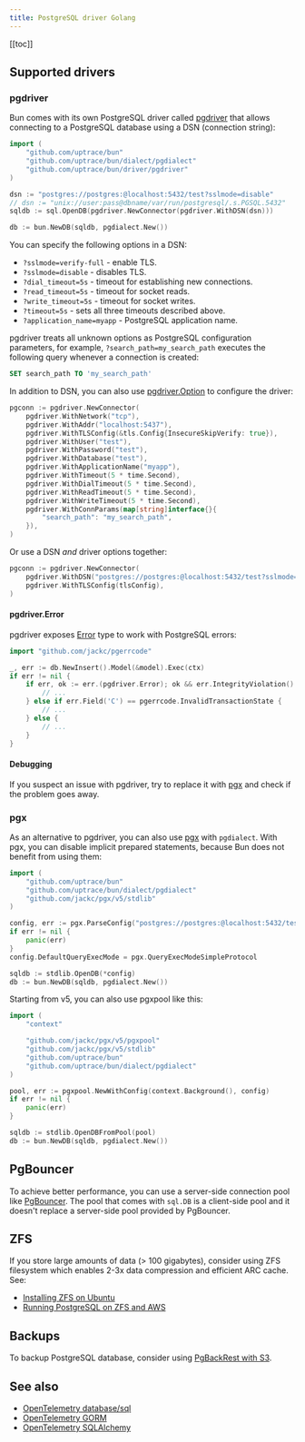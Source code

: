 ```yaml
---
title: PostgreSQL driver Golang
---
```


<CoverImage title="Supported PostgreSQL drivers" />

[[toc]]

## Supported drivers

### pgdriver

Bun comes with its own PostgreSQL driver called [pgdriver](https://github.com/uptrace/bun/tree/master/driver/pgdriver) that allows connecting to a PostgreSQL database using a DSN (connection string):

```go
import (
	"github.com/uptrace/bun"
	"github.com/uptrace/bun/dialect/pgdialect"
	"github.com/uptrace/bun/driver/pgdriver"
)

dsn := "postgres://postgres:@localhost:5432/test?sslmode=disable"
// dsn := "unix://user:pass@dbname/var/run/postgresql/.s.PGSQL.5432"
sqldb := sql.OpenDB(pgdriver.NewConnector(pgdriver.WithDSN(dsn)))

db := bun.NewDB(sqldb, pgdialect.New())
```

You can specify the following options in a DSN:

- `?sslmode=verify-full` - enable TLS.
- `?sslmode=disable` - disables TLS.
- `?dial_timeout=5s` - timeout for establishing new connections.
- `?read_timeout=5s` - timeout for socket reads.
- `?write_timeout=5s` - timeout for socket writes.
- `?timeout=5s` - sets all three timeouts described above.
- `?application_name=myapp` - PostgreSQL application name.

pgdriver treats all unknown options as PostgreSQL configuration parameters, for example, `?search_path=my_search_path` executes the following query whenever a connection is created:

```sql
SET search_path TO 'my_search_path'
```

In addition to DSN, you can also use [pgdriver.Option](https://pkg.go.dev/github.com/uptrace/bun/driver/pgdriver#Option) to configure the driver:

```go
pgconn := pgdriver.NewConnector(
	pgdriver.WithNetwork("tcp"),
	pgdriver.WithAddr("localhost:5437"),
	pgdriver.WithTLSConfig(&tls.Config{InsecureSkipVerify: true}),
	pgdriver.WithUser("test"),
	pgdriver.WithPassword("test"),
	pgdriver.WithDatabase("test"),
	pgdriver.WithApplicationName("myapp"),
	pgdriver.WithTimeout(5 * time.Second),
	pgdriver.WithDialTimeout(5 * time.Second),
	pgdriver.WithReadTimeout(5 * time.Second),
	pgdriver.WithWriteTimeout(5 * time.Second),
	pgdriver.WithConnParams(map[string]interface{}{
		"search_path": "my_search_path",
	}),
)
```

Or use a DSN _and_ driver options together:

```go
pgconn := pgdriver.NewConnector(
    pgdriver.WithDSN("postgres://postgres:@localhost:5432/test?sslmode=verify-full"),
    pgdriver.WithTLSConfig(tlsConfig),
)
```

#### pgdriver.Error

pgdriver exposes [Error](https://pkg.go.dev/github.com/uptrace/bun/driver/pgdriver#Error) type to work with PostgreSQL errors:

```go
import "github.com/jackc/pgerrcode"

_, err := db.NewInsert().Model(&model).Exec(ctx)
if err != nil {
    if err, ok := err.(pgdriver.Error); ok && err.IntegrityViolation() {
        // ...
    } else if err.Field('C') == pgerrcode.InvalidTransactionState {
        // ...
    } else {
        // ...
    }
}
```

#### Debugging

If you suspect an issue with pgdriver, try to replace it with [pgx](#pgx) and check if the problem goes away.

### pgx

As an alternative to pgdriver, you can also use [pgx](https://github.com/jackc/pgx) with `pgdialect`. With pgx, you can disable implicit prepared statements, because Bun does not benefit from using them:

```go
import (
	"github.com/uptrace/bun"
	"github.com/uptrace/bun/dialect/pgdialect"
	"github.com/jackc/pgx/v5/stdlib"
)

config, err := pgx.ParseConfig("postgres://postgres:@localhost:5432/test?sslmode=disable")
if err != nil {
	panic(err)
}
config.DefaultQueryExecMode = pgx.QueryExecModeSimpleProtocol

sqldb := stdlib.OpenDB(*config)
db := bun.NewDB(sqldb, pgdialect.New())
```

Starting from v5, you can also use pgxpool like this:

```go
import (
	"context"

	"github.com/jackc/pgx/v5/pgxpool"
	"github.com/jackc/pgx/v5/stdlib"
	"github.com/uptrace/bun"
	"github.com/uptrace/bun/dialect/pgdialect"
)

pool, err := pgxpool.NewWithConfig(context.Background(), config)
if err != nil {
	panic(err)
}

sqldb := stdlib.OpenDBFromPool(pool)
db := bun.NewDB(sqldb, pgdialect.New())
```

## PgBouncer

To achieve better performance, you can use a server-side connection pool like [PgBouncer](https://www.pgbouncer.org/). The pool that comes with `sql.DB` is a client-side pool and it doesn't replace a server-side pool provided by PgBouncer.

## ZFS

If you store large amounts of data (> 100 gigabytes), consider using ZFS filesystem which enables 2-3x data compression and efficient ARC cache. See:

- [Installing ZFS on Ubuntu](https://uptrace.dev/blog/ubuntu-install-zfs.html)
- [Running PostgreSQL on ZFS and AWS](tuning-zfs-aws-ebs.md)

## Backups

To backup PostgreSQL database, consider using [PgBackRest with S3](pgbackrest-s3-backups.md).

## See also

- [OpenTelemetry database/sql](https://uptrace.dev/get/instrument/opentelemetry-database-sql.html)
- [OpenTelemetry GORM](https://uptrace.dev/get/instrument/opentelemetry-gorm.html)
- [OpenTelemetry SQLAlchemy](https://uptrace.dev/get/instrument/opentelemetry-sqlalchemy.html)
